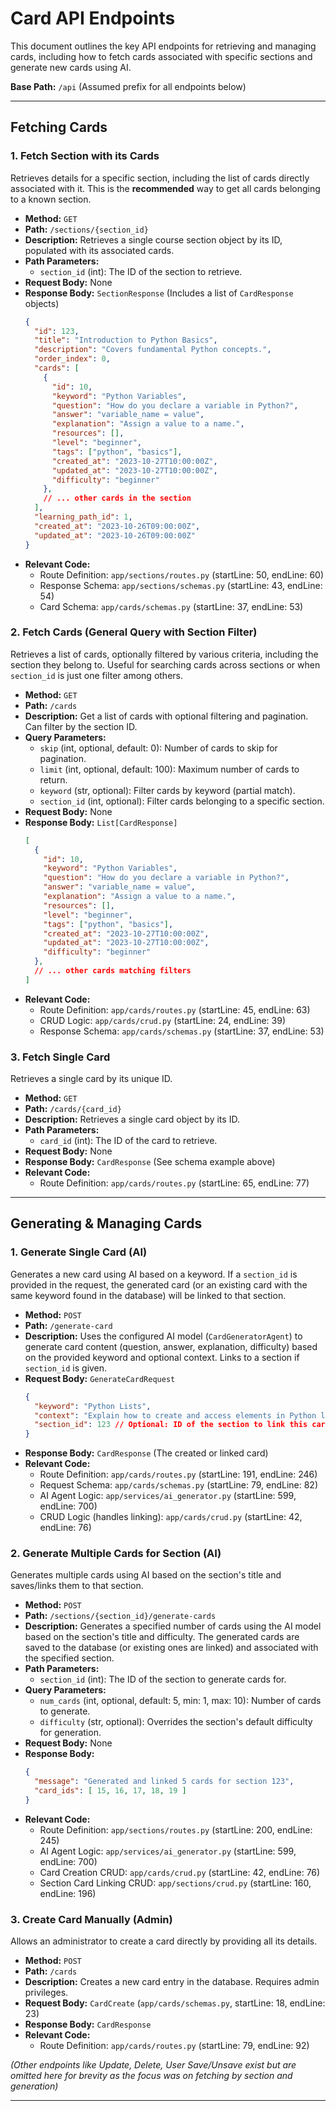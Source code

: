# Card API Endpoints

This document outlines the key API endpoints for retrieving and managing cards, including how to fetch cards associated with specific sections and generate new cards using AI.

**Base Path:** `/api` (Assumed prefix for all endpoints below)

---

## Fetching Cards

### 1. Fetch Section with its Cards

Retrieves details for a specific section, including the list of cards directly associated with it. This is the **recommended** way to get all cards belonging to a known section.

*   **Method:** `GET`
*   **Path:** `/sections/{section_id}`
*   **Description:** Retrieves a single course section object by its ID, populated with its associated cards.
*   **Path Parameters:**
    *   `section_id` (int): The ID of the section to retrieve.
*   **Request Body:** None
*   **Response Body:** `SectionResponse` (Includes a list of `CardResponse` objects)
    ```json
    {
      "id": 123,
      "title": "Introduction to Python Basics",
      "description": "Covers fundamental Python concepts.",
      "order_index": 0,
      "cards": [
        {
          "id": 10,
          "keyword": "Python Variables",
          "question": "How do you declare a variable in Python?",
          "answer": "variable_name = value",
          "explanation": "Assign a value to a name.",
          "resources": [],
          "level": "beginner",
          "tags": ["python", "basics"],
          "created_at": "2023-10-27T10:00:00Z",
          "updated_at": "2023-10-27T10:00:00Z",
          "difficulty": "beginner"
        },
        // ... other cards in the section
      ],
      "learning_path_id": 1,
      "created_at": "2023-10-26T09:00:00Z",
      "updated_at": "2023-10-26T09:00:00Z"
    }
    ```
*   **Relevant Code:**
    *   Route Definition: `app/sections/routes.py` (startLine: 50, endLine: 60)
    *   Response Schema: `app/sections/schemas.py` (startLine: 43, endLine: 54)
    *   Card Schema: `app/cards/schemas.py` (startLine: 37, endLine: 53)

### 2. Fetch Cards (General Query with Section Filter)

Retrieves a list of cards, optionally filtered by various criteria, including the section they belong to. Useful for searching cards across sections or when `section_id` is just one filter among others.

*   **Method:** `GET`
*   **Path:** `/cards`
*   **Description:** Get a list of cards with optional filtering and pagination. Can filter by the section ID.
*   **Query Parameters:**
    *   `skip` (int, optional, default: 0): Number of cards to skip for pagination.
    *   `limit` (int, optional, default: 100): Maximum number of cards to return.
    *   `keyword` (str, optional): Filter cards by keyword (partial match).
    *   `section_id` (int, optional): Filter cards belonging to a specific section.
*   **Request Body:** None
*   **Response Body:** `List[CardResponse]`
    ```json
    [
      {
        "id": 10,
        "keyword": "Python Variables",
        "question": "How do you declare a variable in Python?",
        "answer": "variable_name = value",
        "explanation": "Assign a value to a name.",
        "resources": [],
        "level": "beginner",
        "tags": ["python", "basics"],
        "created_at": "2023-10-27T10:00:00Z",
        "updated_at": "2023-10-27T10:00:00Z",
        "difficulty": "beginner"
      },
      // ... other cards matching filters
    ]
    ```
*   **Relevant Code:**
    *   Route Definition: `app/cards/routes.py` (startLine: 45, endLine: 63)
    *   CRUD Logic: `app/cards/crud.py` (startLine: 24, endLine: 39)
    *   Response Schema: `app/cards/schemas.py` (startLine: 37, endLine: 53)

### 3. Fetch Single Card

Retrieves a single card by its unique ID.

*   **Method:** `GET`
*   **Path:** `/cards/{card_id}`
*   **Description:** Retrieves a single card object by its ID.
*   **Path Parameters:**
    *   `card_id` (int): The ID of the card to retrieve.
*   **Request Body:** None
*   **Response Body:** `CardResponse` (See schema example above)
*   **Relevant Code:**
    *   Route Definition: `app/cards/routes.py` (startLine: 65, endLine: 77)

---

## Generating & Managing Cards

### 1. Generate Single Card (AI)

Generates a new card using AI based on a keyword. If a `section_id` is provided in the request, the generated card (or an existing card with the same keyword found in the database) will be linked to that section.

*   **Method:** `POST`
*   **Path:** `/generate-card`
*   **Description:** Uses the configured AI model (`CardGeneratorAgent`) to generate card content (question, answer, explanation, difficulty) based on the provided keyword and optional context. Links to a section if `section_id` is given.
*   **Request Body:** `GenerateCardRequest`
    ```json
    {
      "keyword": "Python Lists",
      "context": "Explain how to create and access elements in Python lists.",
      "section_id": 123 // Optional: ID of the section to link this card to
    }
    ```
*   **Response Body:** `CardResponse` (The created or linked card)
*   **Relevant Code:**
    *   Route Definition: `app/cards/routes.py` (startLine: 191, endLine: 246)
    *   Request Schema: `app/cards/schemas.py` (startLine: 79, endLine: 82)
    *   AI Agent Logic: `app/services/ai_generator.py` (startLine: 599, endLine: 700)
    *   CRUD Logic (handles linking): `app/cards/crud.py` (startLine: 42, endLine: 76)

### 2. Generate Multiple Cards for Section (AI)

Generates multiple cards using AI based on the section's title and saves/links them to that section.

*   **Method:** `POST`
*   **Path:** `/sections/{section_id}/generate-cards`
*   **Description:** Generates a specified number of cards using the AI model based on the section's title and difficulty. The generated cards are saved to the database (or existing ones are linked) and associated with the specified section.
*   **Path Parameters:**
    *   `section_id` (int): The ID of the section to generate cards for.
*   **Query Parameters:**
    *   `num_cards` (int, optional, default: 5, min: 1, max: 10): Number of cards to generate.
    *   `difficulty` (str, optional): Overrides the section's default difficulty for generation.
*   **Request Body:** None
*   **Response Body:**
    ```json
    {
      "message": "Generated and linked 5 cards for section 123",
      "card_ids": [ 15, 16, 17, 18, 19 ]
    }
    ```
*   **Relevant Code:**
    *   Route Definition: `app/sections/routes.py` (startLine: 200, endLine: 245)
    *   AI Agent Logic: `app/services/ai_generator.py` (startLine: 599, endLine: 700)
    *   Card Creation CRUD: `app/cards/crud.py` (startLine: 42, endLine: 76)
    *   Section Card Linking CRUD: `app/sections/crud.py` (startLine: 160, endLine: 196)

### 3. Create Card Manually (Admin)

Allows an administrator to create a card directly by providing all its details.

*   **Method:** `POST`
*   **Path:** `/cards`
*   **Description:** Creates a new card entry in the database. Requires admin privileges.
*   **Request Body:** `CardCreate` (`app/cards/schemas.py`, startLine: 18, endLine: 23)
*   **Response Body:** `CardResponse`
*   **Relevant Code:**
    *   Route Definition: `app/cards/routes.py` (startLine: 79, endLine: 92)

*(Other endpoints like Update, Delete, User Save/Unsave exist but are omitted here for brevity as the focus was on fetching by section and generation)*

---